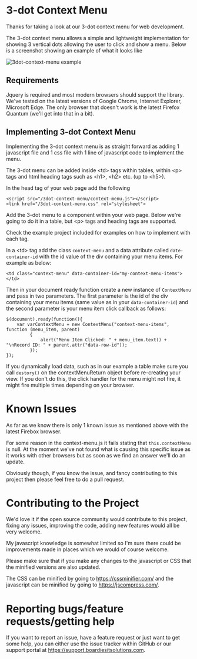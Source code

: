 # 3-dot Context Menu

Thanks for taking a look at our 3-dot context menu for web 
development. 

The 3-dot context menu allows a simple and lightweight
implementation for showing 3 vertical dots allowing the user
to click and show a menu. Below is a screenshot showing an example of what it looks like

![3dot-context-menu example](https://boardiesitsolutions.com/images/3dot-context-menu.png)

## Requirements
Jquery is required and most modern browsers should support
the library. We've tested on the latest versions of Google
Chrome, Internet Explorer, Microsoft Edge. The only browser
that doesn't work is the latest Firefox Quantum (we'll get
into that in a bit). 

## Implementing 3-dot Context Menu
Implementing the 3-dot context menu is as straight forward
as adding 1 javascript file and 1 css file with 1 line
of javascript code to implement the menu. 

The 3-dot menu can be added inside &lt;td&gt; tags within 
tables, within &lt;p&gt; tags and html heading tags such as
&lt;h1&gt;, &lt;h2&gt; etc. (up to &lt;h5&gt;). 

In the head tag of your web page add the following

```
<script src="/3dot-context-menu/context-menu.js"></script>
<link href="/3dot-context-menu.css" rel="stylesheet">
```

Add the 3-dot menu to a component within your web page. Below
we're going to do it in a table, but &lt;p&gt; tags and 
heading tags are supported. 

Check the example project included for examples on how
to implement with each tag. 

In a &lt;td&gt; tag add the class `context-menu` and a data
attribute called `date-container-id` with the id value of
the div containing your menu items. For example as below:

```
<td class="context-menu" data-container-id="my-context-menu-items"></td>
```

Then in your document ready function create a new instance
of `ContextMenu` and pass in two parameters. The first parameter
is the id of the div containing your menu items (same value as
in your `data-container-id`) and the second parameter is your
menu item click callback as follows:

```
$(document).ready(function(){
    var varContextMenu = new ContextMenu("context-menu-items", function (menu_item, parent)
         {
             alert("Menu Item Clicked: " + menu_item.text() + "\nRecord ID: " + parent.attr("data-row-id"));
         });
});
```

If you dynamically load data, such as in our example a table
make sure you call `destory()` on the contextMenuReturn object
before re-creating your view. If you don't do this, the click
handler for the menu might not fire, it might fire multiple
times depending on your browser.

# Known Issues
As far as we know there is only 1 known issue as mentioned
above with the latest Firebox browser. 

For some reason in the context-menu.js it fails stating that
`this.contextMenu` is null. At the moment we've not found
what is causing this specific issue as it works with other
browsers but as soon as we find an answer we'll do an update. 

Obviously though, if you know the issue, and fancy contributing
to this project then please feel free to do a pull request. 

# Contributing to the Project
We'd love it if the  open source community would contribute
to this project, fixing any issues, improving the code, adding
new features would all be very welcome. 

My javascript knowledge is somewhat limited so I'm sure
there could be improvements made in places which we would of 
course welcome. 

Please make sure that if you make any changes to the javascript
or CSS that the minified versions are also updated. 

The CSS can be minified by going to https://cssminifier.com/ 
and the javascript can be minified by going to https://jscompress.com/. 

# Reporting bugs/feature requests/getting help
If you want to report an issue, have a feature request
or just want to get some help, you can either use the issue
tracker within GitHub or our support portal at https://support.boardiesitsolutions.com. 
 
